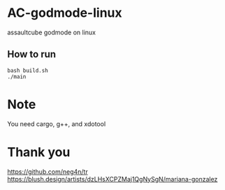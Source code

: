 # AC-godmode-linux
assaultcube godmode on linux<br>
## How to run
`bash build.sh`<br>
`./main`<br>
# Note
You need cargo, g++, and xdotool
# Thank you
https://github.com/neg4n/tr<br>
https://blush.design/artists/dzLHsXCPZMaj1QgNySgN/mariana-gonzalez<br>
